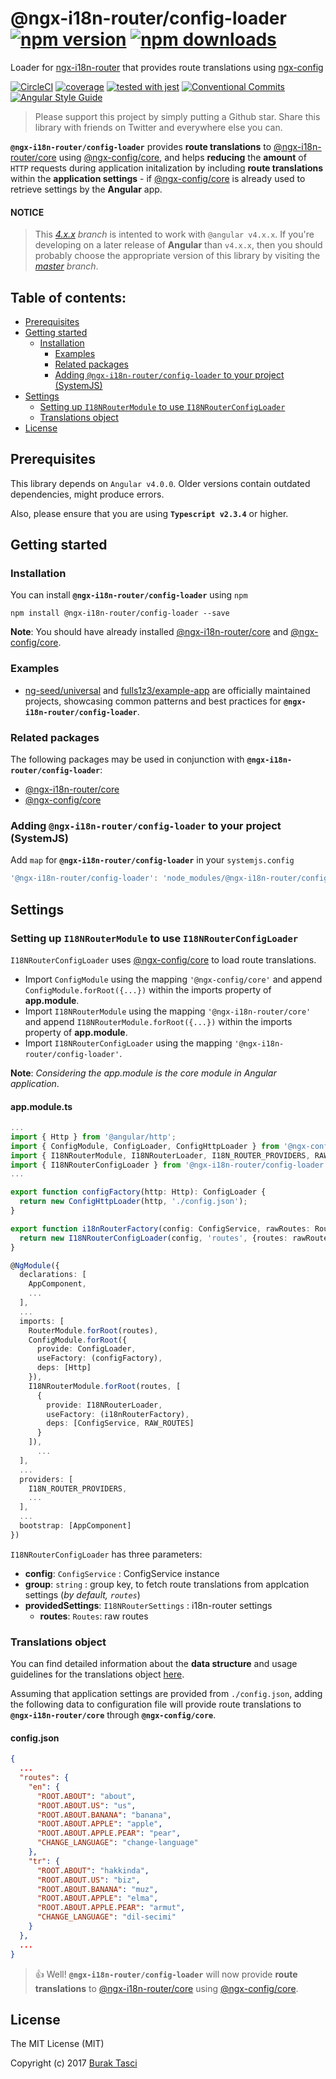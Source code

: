 # @ngx-i18n-router/config-loader [![npm version](https://badge.fury.io/js/%40ngx-i18n-router%2Fconfig-loader.svg)](https://www.npmjs.com/package/@ngx-i18n-router/config-loader) [![npm downloads](https://img.shields.io/npm/dm/%40ngx-i18n-router%2Fconfig-loader.svg)](https://www.npmjs.com/package/@ngx-i18n-router/config-loader)
Loader for [ngx-i18n-router] that provides route translations using [ngx-config]

[![CircleCI](https://circleci.com/gh/fulls1z3/ngx-i18n-router.svg?style=shield)](https://circleci.com/gh/fulls1z3/ngx-i18n-router)
[![coverage](https://codecov.io/github/fulls1z3/ngx-i18n-router/coverage.svg?branch=master)](https://codecov.io/gh/fulls1z3/ngx-i18n-router)
[![tested with jest](https://img.shields.io/badge/tested_with-jest-99424f.svg)](https://github.com/facebook/jest)
[![Conventional Commits](https://img.shields.io/badge/Conventional%20Commits-1.0.0-yellow.svg)](https://conventionalcommits.org)
[![Angular Style Guide](https://mgechev.github.io/angular2-style-guide/images/badge.svg)](https://angular.io/styleguide)

> Please support this project by simply putting a Github star. Share this library with friends on Twitter and everywhere else you can.

**`@ngx-i18n-router/config-loader`** provides **route translations** to [@ngx-i18n-router/core] using [@ngx-config/core],
and helps **reducing** the **amount** of `HTTP` requests during application initalization by including **route translations**
within the **application settings** - if [@ngx-config/core] is already used to retrieve settings by the **Angular** app.

#### NOTICE
> This *[4.x.x] branch* is intented to work with `@angular v4.x.x`. If you're developing on a later release of **Angular**
than `v4.x.x`, then you should probably choose the appropriate version of this library by visiting the *[master] branch*.

## Table of contents:
- [Prerequisites](#prerequisites)
- [Getting started](#getting-started)
  - [Installation](#installation)
	- [Examples](#examples)
	- [Related packages](#related-packages)
	- [Adding `@ngx-i18n-router/config-loader` to your project (SystemJS)](#adding-systemjs)
- [Settings](#settings)
	- [Setting up `I18NRouterModule` to use `I18NRouterConfigLoader`](#setting-up-configloader)
	- [Translations object](#translations-object)
- [License](#license)

## <a name="prerequisites"></a> Prerequisites
This library depends on `Angular v4.0.0`. Older versions contain outdated dependencies, might produce errors.

Also, please ensure that you are using **`Typescript v2.3.4`** or higher.

## <a name="getting-started"> Getting started
### <a name="installation"> Installation
You can install **`@ngx-i18n-router/config-loader`** using `npm`
```
npm install @ngx-i18n-router/config-loader --save
```

**Note**: You should have already installed [@ngx-i18n-router/core] and [@ngx-config/core].

### <a name="examples"></a> Examples
- [ng-seed/universal] and [fulls1z3/example-app] are officially maintained projects, showcasing common patterns and best
practices for **`@ngx-i18n-router/config-loader`**.

### <a name="related-packages"></a> Related packages
The following packages may be used in conjunction with **`@ngx-i18n-router/config-loader`**:
- [@ngx-i18n-router/core]
- [@ngx-config/core]

### <a name="adding-systemjs"></a> Adding `@ngx-i18n-router/config-loader` to your project (SystemJS)
Add `map` for **`@ngx-i18n-router/config-loader`** in your `systemjs.config`
```javascript
'@ngx-i18n-router/config-loader': 'node_modules/@ngx-i18n-router/config-loader/bundles/config-loader.umd.min.js'
```

## <a name="settings"></a> Settings
### <a name="setting-up-configloader"></a> Setting up `I18NRouterModule` to use `I18NRouterConfigLoader`
`I18NRouterConfigLoader` uses [@ngx-config/core] to load route translations.
- Import `ConfigModule` using the mapping `'@ngx-config/core'` and append `ConfigModule.forRoot({...})` within the imports
property of **app.module**.
- Import `I18NRouterModule` using the mapping `'@ngx-i18n-router/core'` and append `I18NRouterModule.forRoot({...})` within
the imports property of **app.module**.
- Import `I18NRouterConfigLoader` using the mapping `'@ngx-i18n-router/config-loader'`.

**Note**: *Considering the app.module is the core module in Angular application*.

#### app.module.ts
```TypeScript
...
import { Http } from '@angular/http';
import { ConfigModule, ConfigLoader, ConfigHttpLoader } from '@ngx-config/core';
import { I18NRouterModule, I18NRouterLoader, I18N_ROUTER_PROVIDERS, RAW_ROUTES } from '@ngx-i18n-router/core';
import { I18NRouterConfigLoader } from '@ngx-i18n-router/config-loader';
...

export function configFactory(http: Http): ConfigLoader {
  return new ConfigHttpLoader(http, './config.json');
}

export function i18nRouterFactory(config: ConfigService, rawRoutes: Routes): I18NRouterLoader {
  return new I18NRouterConfigLoader(config, 'routes', {routes: rawRoutes});
}

@NgModule({
  declarations: [
    AppComponent,
    ...
  ],
  ...
  imports: [
    RouterModule.forRoot(routes),
    ConfigModule.forRoot({
      provide: ConfigLoader,
      useFactory: (configFactory),
      deps: [Http]
    }),
    I18NRouterModule.forRoot(routes, [
      {
        provide: I18NRouterLoader,
        useFactory: (i18nRouterFactory),
        deps: [ConfigService, RAW_ROUTES]
      }
    ]),
	  ...
  ],
  ...
  providers: [
    I18N_ROUTER_PROVIDERS,
    ...
  ],
  ...
  bootstrap: [AppComponent]
})
```

`I18NRouterConfigLoader` has three parameters:
- **config**: `ConfigService` : ConfigService instance
- **group**: `string` : group key, to fetch route translations from applcation settings (*by default, `routes`*)
- **providedSettings**: `I18NRouterSettings` : i18n-router settings
  - **routes**: `Routes`: raw routes
  
### <a name="translations-object"></a> Translations object
You can find detailed information about the **data structure** and usage guidelines for the translations object [here](https://github.com/fulls1z3/ngx-i18n-router/tree/master/packages/@ngx-i18n-router/core#translations-object).

Assuming that application settings are provided from `./config.json`, adding the following data to configuration file will
provide route translations to **`@ngx-i18n-router/core`** through **`@ngx-config/core`**.

#### config.json
```json
{
  ...
  "routes": {
    "en": {
      "ROOT.ABOUT": "about",
      "ROOT.ABOUT.US": "us",
      "ROOT.ABOUT.BANANA": "banana",
      "ROOT.ABOUT.APPLE": "apple",
      "ROOT.ABOUT.APPLE.PEAR": "pear",
      "CHANGE_LANGUAGE": "change-language"
    },
    "tr": {
      "ROOT.ABOUT": "hakkinda",
      "ROOT.ABOUT.US": "biz",
      "ROOT.ABOUT.BANANA": "muz",
      "ROOT.ABOUT.APPLE": "elma",
      "ROOT.ABOUT.APPLE.PEAR": "armut",
      "CHANGE_LANGUAGE": "dil-secimi"
    }
  },
  ...
}
```

> :+1: Well! **`@ngx-i18n-router/config-loader`** will now provide **route translations** to [@ngx-i18n-router/core] using
[@ngx-config/core].

## <a name="license"></a> License
The MIT License (MIT)

Copyright (c) 2017 [Burak Tasci]

[master]: https://github.com/ngx-i18n-router/core/tree/master
[4.x.x]: https://github.com/ngx-i18n-router/core/tree/4.x.x
[ngx-i18n-router]: https://github.com/fulls1z3/ngx-i18n-router
[ngx-config]: https://github.com/fulls1z3/ngx-config
[@ngx-i18n-router/core]: https://github.com/fulls1z3/ngx-i18n-router/tree/master/packages/@ngx-i18n-router/core
[@ngx-config/core]: https://github.com/fulls1z3/ngx-config/tree/master/packages/@ngx-config/core
[ng-seed/universal]: https://github.com/ng-seed/universal
[fulls1z3/example-app]: https://github.com/fulls1z3/example-app
[Burak Tasci]: https://github.com/fulls1z3
